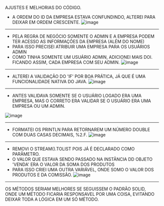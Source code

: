 AJUSTES E MELHORIAS DO CÓDIGO.

- A ORDEM DO ID DA EMPRESA ESTAVA CONFUNDINDO, ALTEREI PARA DEIXAR EM ORDEM CRESCENTE.
![image](https://user-images.githubusercontent.com/74841014/194925840-8c19e49c-697b-4394-8c4e-c41d24148ea9.png)

------------------------------------------------------------------------------------------------------------------------------------

- PELA REGRA DE NEGÓCIO SOMENTE O ADMIN E A EMPRESA PODEM TER ACESSO AS INFORMAÇÕES DA EMPRESA (ALÉM DO NOME)
- PARA ISSO PRECISEI ATRIBUIR UMA EMPRESA PARA OS USUÁRIOS ADMIN
- COMO TINHA SOMENTE UM USUÁRIO ADMIN, ADICIONEI MAIS DOI. FICANDO ASSIM, CADA EMPRESA COM SEU ADMIN.
![image](https://user-images.githubusercontent.com/74841014/194926424-96723547-7ef8-4b0c-8d22-ed7ce932579c.png)

------------------------------------------------------------------------------------------------------------------------------------

- ALTEREI A VALIDAÇÃO DO 'IF' POR BOA PRÁTICA, JÁ QUE É UMA FUNCIONALIDADE NATIVA DO JAVA.
![image](https://user-images.githubusercontent.com/74841014/194927043-56025199-32a2-4570-b253-ad83c0f04608.png)
 
------------------------------------------------------------------------------------------------------------------------------------

- ANTES VALIDAVA SOMENTE SE O USUÁRIO LOGADO ERA UMA EMPRESA, MAS O CORRETO ERA VALIDAR SE O USUÁRIO ERA UMA EMPRESA OU UM ADMIN.

![image](https://user-images.githubusercontent.com/74841014/194927586-d196e964-3a27-4104-8724-1503b2802e00.png)

------------------------------------------------------------------------------------------------------------------------------------

- FORMATEI OS PRINTLN PARA RETORNAREM UM NÚMERO DOUBLE COM DUAS CASAS DECIMAIS, %2.F.
![image](https://user-images.githubusercontent.com/74841014/194927765-96ee8adb-9f6c-4b49-a673-07f7fabf2dff.png)

------------------------------------------------------------------------------------------------------------------------------------

- REMOVI O STREAM().TOLIST POIS JÁ É DECLARADO COMO PARÂMETRO.
- O VALOR QUE ESTAVA SENDO PASSADO NA INSTÂNCIA DD OBJETO 'VENDA' ERA O VALOR DA SOMA DOS PRODUTOS
- PARA ISSO CRIEI UMA OUTRA VARIÁVEL, ONDE SOMO O VALOR DOS PRODUTOS E DA COMISSÃO.
![image](https://user-images.githubusercontent.com/74841014/194942259-85009fb8-1dc7-48f6-b27b-e11257de32d7.png)


------------------------------------------------------------------------------------------------------------------------------------

OS MÉTODOS SERIAM MELHORES SE SEGUISSEM O PADRÃO SOLID, ONDE UM MÉTODO FICARIA RESPONSAVEL POR UMA COISA, EVITANDO DEIXAR TODA A LÓGICA EM UM SÓ MÉTODO.
